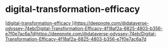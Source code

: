 # digital-transformation-efficacy
[[digital-transformation-efficacy
](https://deepnote.com/@dataverse-odyssey-74eb/Digital-Transformation-Efficacy-4f18af2a-6825-4803-b356-e7f0e7ac6a7d)](https://deepnote.com/@dataverse-odyssey-74eb/Digital-Transformation-Efficacy-4f18af2a-6825-4803-b356-e7f0e7ac6a7d)https://deepnote.com/@dataverse-odyssey-74eb/Digital-Transformation-Efficacy-4f18af2a-6825-4803-b356-e7f0e7ac6a7d
